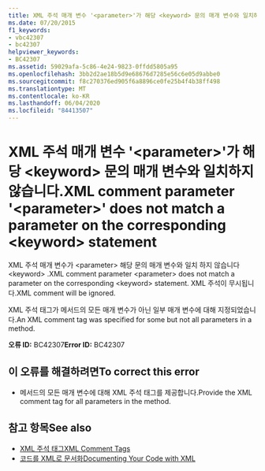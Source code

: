```yaml
---
title: XML 주석 매개 변수 '<parameter>'가 해당 <keyword> 문의 매개 변수와 일치하지 않습니다.
ms.date: 07/20/2015
f1_keywords:
- vbc42307
- bc42307
helpviewer_keywords:
- BC42307
ms.assetid: 59029afa-5c86-4e24-9823-0ffdd5805a95
ms.openlocfilehash: 3bb2d2ae18b5d9e68676d7285e56c6e05d9abbe0
ms.sourcegitcommit: f8c270376ed905f6a8896ce0fe25b4f4b38ff498
ms.translationtype: MT
ms.contentlocale: ko-KR
ms.lasthandoff: 06/04/2020
ms.locfileid: "84413507"
---
```

# <a name="xml-comment-parameter-parameter-does-not-match-a-parameter-on-the-corresponding-keyword-statement"></a><span data-ttu-id="a9419-102">XML 주석 매개 변수 '\<parameter>'가 해당 \<keyword> 문의 매개 변수와 일치하지 않습니다.</span><span class="sxs-lookup"><span data-stu-id="a9419-102">XML comment parameter '\<parameter>' does not match a parameter on the corresponding \<keyword> statement</span></span>
<span data-ttu-id="a9419-103">XML 주석 매개 변수가 \<parameter> 해당 문의 매개 변수와 일치 하지 않습니다 \<keyword> .</span><span class="sxs-lookup"><span data-stu-id="a9419-103">XML comment parameter \<parameter> does not match a parameter on the corresponding \<keyword> statement.</span></span> <span data-ttu-id="a9419-104">XML 주석이 무시됩니다.</span><span class="sxs-lookup"><span data-stu-id="a9419-104">XML comment will be ignored.</span></span>  
  
 <span data-ttu-id="a9419-105">XML 주석 태그가 메서드의 모든 매개 변수가 아닌 일부 매개 변수에 대해 지정되었습니다.</span><span class="sxs-lookup"><span data-stu-id="a9419-105">An XML comment tag was specified for some but not all parameters in a method.</span></span>  
  
 <span data-ttu-id="a9419-106">**오류 ID:** BC42307</span><span class="sxs-lookup"><span data-stu-id="a9419-106">**Error ID:** BC42307</span></span>  
  
## <a name="to-correct-this-error"></a><span data-ttu-id="a9419-107">이 오류를 해결하려면</span><span class="sxs-lookup"><span data-stu-id="a9419-107">To correct this error</span></span>  
  
- <span data-ttu-id="a9419-108">메서드의 모든 매개 변수에 대해 XML 주석 태그를 제공합니다.</span><span class="sxs-lookup"><span data-stu-id="a9419-108">Provide the XML comment tag for all parameters in the method.</span></span>  
  
## <a name="see-also"></a><span data-ttu-id="a9419-109">참고 항목</span><span class="sxs-lookup"><span data-stu-id="a9419-109">See also</span></span>

- [<span data-ttu-id="a9419-110">XML 주석 태그</span><span class="sxs-lookup"><span data-stu-id="a9419-110">XML Comment Tags</span></span>](../language-reference/xmldoc/index.md)
- [<span data-ttu-id="a9419-111">코드를 XML로 문서화</span><span class="sxs-lookup"><span data-stu-id="a9419-111">Documenting Your Code with XML</span></span>](../programming-guide/program-structure/documenting-your-code-with-xml.md)
